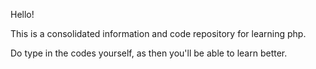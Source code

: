 Hello!

This is a consolidated information and code repository for learning php.

Do type in the codes yourself, as then you'll be able to learn better.